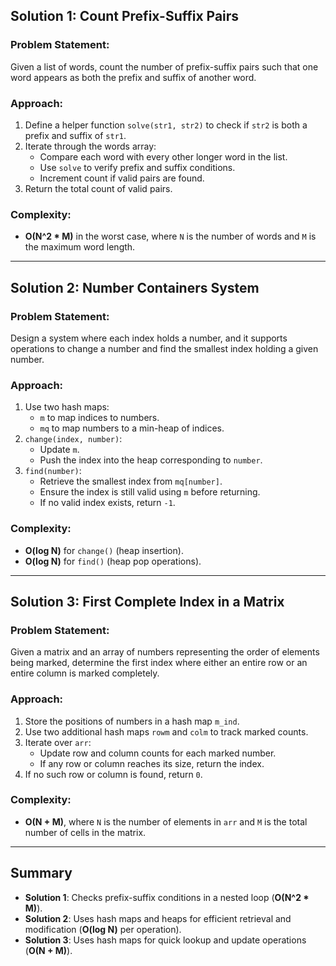 

## Solution 1: Count Prefix-Suffix Pairs

### Problem Statement:
Given a list of words, count the number of prefix-suffix pairs such that one word appears as both the prefix and suffix of another word.

### Approach:
1. Define a helper function `solve(str1, str2)` to check if `str2` is both a prefix and suffix of `str1`.
2. Iterate through the words array:
   - Compare each word with every other longer word in the list.
   - Use `solve` to verify prefix and suffix conditions.
   - Increment count if valid pairs are found.
3. Return the total count of valid pairs.

### Complexity:
- **O(N^2 * M)** in the worst case, where `N` is the number of words and `M` is the maximum word length.

---

## Solution 2: Number Containers System

### Problem Statement:
Design a system where each index holds a number, and it supports operations to change a number and find the smallest index holding a given number.

### Approach:
1. Use two hash maps:
   - `m` to map indices to numbers.
   - `mq` to map numbers to a min-heap of indices.
2. `change(index, number)`:
   - Update `m`.
   - Push the index into the heap corresponding to `number`.
3. `find(number)`:
   - Retrieve the smallest index from `mq[number]`.
   - Ensure the index is still valid using `m` before returning.
   - If no valid index exists, return `-1`.

### Complexity:
- **O(log N)** for `change()` (heap insertion).
- **O(log N)** for `find()` (heap pop operations).

---

## Solution 3: First Complete Index in a Matrix

### Problem Statement:
Given a matrix and an array of numbers representing the order of elements being marked, determine the first index where either an entire row or an entire column is marked completely.

### Approach:
1. Store the positions of numbers in a hash map `m_ind`.
2. Use two additional hash maps `rowm` and `colm` to track marked counts.
3. Iterate over `arr`:
   - Update row and column counts for each marked number.
   - If any row or column reaches its size, return the index.
4. If no such row or column is found, return `0`.

### Complexity:
- **O(N + M)**, where `N` is the number of elements in `arr` and `M` is the total number of cells in the matrix.

---

## Summary
- **Solution 1**: Checks prefix-suffix conditions in a nested loop (**O(N^2 * M)**).
- **Solution 2**: Uses hash maps and heaps for efficient retrieval and modification (**O(log N)** per operation).
- **Solution 3**: Uses hash maps for quick lookup and update operations (**O(N + M)**).

